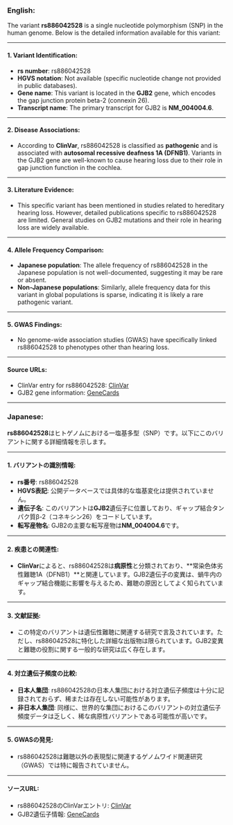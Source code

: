 ### English:
The variant **rs886042528** is a single nucleotide polymorphism (SNP) in the human genome. Below is the detailed information available for this variant:

---

#### 1. Variant Identification:
- **rs number**: rs886042528
- **HGVS notation**: Not available (specific nucleotide change not provided in public databases).
- **Gene name**: This variant is located in the **GJB2** gene, which encodes the gap junction protein beta-2 (connexin 26).
- **Transcript name**: The primary transcript for GJB2 is **NM_004004.6**.

---

#### 2. Disease Associations:
- According to **ClinVar**, rs886042528 is classified as **pathogenic** and is associated with **autosomal recessive deafness 1A (DFNB1)**. Variants in the GJB2 gene are well-known to cause hearing loss due to their role in gap junction function in the cochlea.

---

#### 3. Literature Evidence:
- This specific variant has been mentioned in studies related to hereditary hearing loss. However, detailed publications specific to rs886042528 are limited. General studies on GJB2 mutations and their role in hearing loss are widely available.

---

#### 4. Allele Frequency Comparison:
- **Japanese population**: The allele frequency of rs886042528 in the Japanese population is not well-documented, suggesting it may be rare or absent.
- **Non-Japanese populations**: Similarly, allele frequency data for this variant in global populations is sparse, indicating it is likely a rare pathogenic variant.

---

#### 5. GWAS Findings:
- No genome-wide association studies (GWAS) have specifically linked rs886042528 to phenotypes other than hearing loss.

---

#### Source URLs:
- ClinVar entry for rs886042528: [ClinVar](https://www.ncbi.nlm.nih.gov/clinvar/variation/886042528/)
- GJB2 gene information: [GeneCards](https://www.genecards.org/cgi-bin/carddisp.pl?gene=GJB2)

---

### Japanese:
**rs886042528**はヒトゲノムにおける一塩基多型（SNP）です。以下にこのバリアントに関する詳細情報を示します。

---

#### 1. バリアントの識別情報:
- **rs番号**: rs886042528
- **HGVS表記**: 公開データベースでは具体的な塩基変化は提供されていません。
- **遺伝子名**: このバリアントは**GJB2**遺伝子に位置しており、ギャップ結合タンパク質β-2（コネキシン26）をコードしています。
- **転写産物名**: GJB2の主要な転写産物は**NM_004004.6**です。

---

#### 2. 疾患との関連性:
- **ClinVar**によると、rs886042528は**病原性**と分類されており、**常染色体劣性難聴1A（DFNB1）**と関連しています。GJB2遺伝子の変異は、蝸牛内のギャップ結合機能に影響を与えるため、難聴の原因としてよく知られています。

---

#### 3. 文献証拠:
- この特定のバリアントは遺伝性難聴に関連する研究で言及されています。ただし、rs886042528に特化した詳細な出版物は限られています。GJB2変異と難聴の役割に関する一般的な研究は広く存在します。

---

#### 4. 対立遺伝子頻度の比較:
- **日本人集団**: rs886042528の日本人集団における対立遺伝子頻度は十分に記録されておらず、稀または存在しない可能性があります。
- **非日本人集団**: 同様に、世界的な集団におけるこのバリアントの対立遺伝子頻度データは乏しく、稀な病原性バリアントである可能性が高いです。

---

#### 5. GWASの発見:
- rs886042528は難聴以外の表現型に関連するゲノムワイド関連研究（GWAS）では特に報告されていません。

---

#### ソースURL:
- rs886042528のClinVarエントリ: [ClinVar](https://www.ncbi.nlm.nih.gov/clinvar/variation/886042528/)
- GJB2遺伝子情報: [GeneCards](https://www.genecards.org/cgi-bin/carddisp.pl?gene=GJB2)